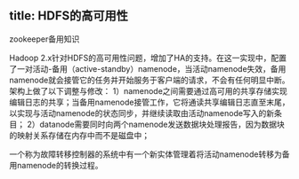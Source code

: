 title: HDFS的高可用性
---

zookeeper备用知识

<!-- more -->

Hadoop 2.x针对HDFS的高可用性问题，增加了HA的支持。在这一实现中，配置了一对活动-备用（active-standby）namenode，当活动namenode失效，备用namenode就会接管它的任务并开始服务于客户端的请求，不会有任何明显中断。架构上做了以下调整与修改：
1）namenode之间需要通过高可用的共享存储实现编辑日志的共享；当备用namenode接管工作，它将通读共享编辑日志直至末尾，以实现与活动namenode的状态同步，并继续读取由活动namenode写入的新条目；
2）datanode需要同时向两个namenode发送数据块处理报告，因为数据块的映射关系存储在内存中而不是磁盘中；

一个称为故障转移控制器的系统中有一个新实体管理着将活动namenode转移为备用namenode的转换过程。